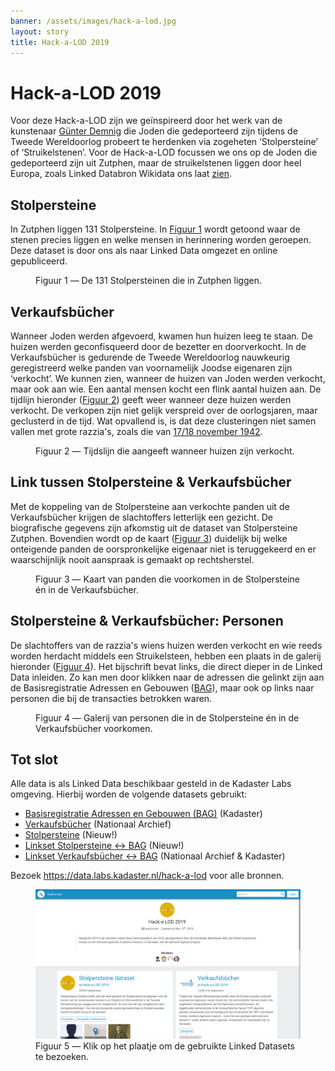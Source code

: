 ```yaml
---
banner: /assets/images/hack-a-lod.jpg
layout: story
title: Hack-a-LOD 2019
---
```


# Hack-a-LOD 2019

Voor deze Hack-a-LOD zijn we geïnspireerd door het werk van de kunstenaar [Günter Demnig](http://www.stolpersteine.eu/faq/) die Joden die gedeporteerd zijn tijdens de Tweede Wereldoorlog probeert te herdenken via zogeheten ‘Stolpersteine’ of ‘Struikelstenen’.  Voor de Hack-a-LOD focussen we ons op de Joden die gedeporteerd zijn uit Zutphen, maar de struikelstenen liggen door heel Europa, zoals Linked Databron Wikidata ons laat [zien](https://query.wikidata.org/#%23Cats%0ASELECT%20%3Fitem%20%3FitemLabel%20%3Flocation%20%3Fimg%0AWHERE%20%0A%7B%0A%20%20%3Fitem%20wdt%3AP31%2Fwdt%3AP279%2a%20wd%3AQ26703203%20.%0A%20%20OPTIONAL%20%7B%3Fitem%20wdt%3AP625%20%3Flocation%7D%0A%20%20OPTIONAL%20%7B%3Fitem%20wdt%3AP18%20%3Fimg%7D%0A%20%20SERVICE%20wikibase%3Alabel%20%7B%20bd%3AserviceParam%20wikibase%3Alanguage%20%22%5BAUTO_LANGUAGE%5D%2Cen%22.%20%7D%0A%7D).

## Stolpersteine

In Zutphen liggen 131 Stolpersteine. In [Figuur 1](#figuur-1) wordt getoond waar de stenen precies liggen en welke mensen in herinnering worden geroepen.  Deze dataset is door ons als naar Linked Data omgezet en online gepubliceerd.

<figure id="figuur-1">
  <query data-config-ref="https://data.labs.kadaster.nl/hack-a-lod/-/queries/adressen">
  </query>
  <figcaption>
    Figuur 1 ― De 131 Stolpersteinen die in Zutphen liggen.
  </figcaption>
</figure>

## Verkaufsbücher

Wanneer Joden werden afgevoerd, kwamen hun huizen leeg te staan. De huizen werden geconfisqueerd door de bezetter en doorverkocht.  In de Verkaufsbücher is gedurende de Tweede Wereldoorlog nauwkeurig geregistreerd welke panden van voornamelijk Joodse eigenaren zijn ‘verkocht’.  We kunnen zien, wanneer de huizen van Joden werden verkocht, maar ook aan wie. Een aantal mensen kocht een flink aantal huizen aan.  De tijdlijn hieronder ([Figuur 2](#figuur-2)) geeft weer wanneer deze huizen werden verkocht. De verkopen zijn niet gelijk verspreid over de oorlogsjaren, maar geclusterd in de tijd. Wat opvallend is, is dat deze clusteringen niet samen vallen met grote razzia's, zoals die van [17/18 november 1942](https://www.omroepgelderland.nl/nieuws/2148359/Jodenjacht-in-Gelderland-de-nacht-dat-honderden-Joden-worden-afgevoerd-naar-Westerbork).

<figure id="figuur-2">
  <query data-config-ref="https://data.labs.kadaster.nl/hack-a-lod/-/queries/timeline-sold-property">
  </query>
  <figcaption>
    Figuur 2 ― Tijdslijn die aangeeft wanneer huizen zijn verkocht.
  </figcaption>
</figure>

## Link tussen Stolpersteine & Verkaufsbücher

Met de koppeling van de Stolpersteine aan verkochte panden uit de Verkaufsbücher krijgen de slachtoffers letterlijk een gezicht.  De biografische gegevens zijn afkomstig uit de dataset van Stolpersteine Zutphen.  Bovendien wordt op de kaart ([Figuur 3](#figuur-3)) duidelijk bij welke onteigende panden de oorspronkelijke eigenaar niet is teruggekeerd en er waarschijnlijk nooit aanspraak is gemaakt op rechtsherstel.

<figure id="figuur-3">
  <query data-config-ref="https://data.labs.kadaster.nl/hack-a-lod/-/queries/kaart-zutphen">
  </query>
  <figcaption>
    Figuur 3 ― Kaart van panden die voorkomen in de Stolpersteine én in de Verkaufsbücher.
  </figcaption>
</figure>

## Stolpersteine & Verkaufsbücher: Personen

De slachtoffers van de razzia's wiens huizen werden verkocht en wie reeds worden herdacht middels een Struikelsteen, hebben een plaats in de galerij hieronder ([Figuur 4](#figuur-4)). Het bijschrift bevat links, die direct dieper in de Linked Data inleiden. Zo kan men door klikken naar de adressen die gelinkt zijn aan de Basisregistratie Adressen en Gebouwen ([BAG](https://www.geobasisregistraties.nl/basisregistraties/adressen-en-gebouwen)), maar ook op links naar personen die bij de transacties betrokken waren.

<figure id="figuur-4">
  <query data-config-ref="https://data.labs.kadaster.nl/hack-a-lod/-/queries/gallerij-zutphen">
  </query>
  <figcaption>
    Figuur 4 ― Galerij van personen die in de Stolpersteine én in de Verkaufsbücher voorkomen.
  </figcaption>
</figure>

## Tot slot

Alle data is als Linked Data beschikbaar gesteld in de Kadaster Labs
omgeving.  Hierbij worden de volgende datasets gebruikt:

  - [Basisregistratie Adressen en Gebouwen (BAG)](https://data.labs.kadaster.nl/kadaster/bag) (Kadaster)
  - [Verkaufsbücher](https://data.labs.kadaster.nl/hack-a-lod/verkaufsbucher) (Nationaal Archief)
  - [Stolpersteine](https://data.labs.kadaster.nl/hack-a-lod/stolpersteiner) (Nieuw!)
  - [Linkset Stolpersteine ↔ BAG](https://data.labs.kadaster.nl/hack-a-lod/stolpersteiner-bag) (Nieuw!)
  - [Linkset Verkaufsbücher ↔ BAG](https://data.labs.kadaster.nl/hack-a-lod/verkaufsbucher) (Nationaal Archief & Kadaster)

Bezoek <a href="https://data.labs.kadaster.nl/hack-a-lod" target="_blank">https://data.labs.kadaster.nl/hack-a-lod</a> voor alle bronnen.

<figure id="figuur-5">
  <a href="https://data.labs.kadaster.nl/hack-a-lod" target="_blank">
    <img src="kadaster-labs.png">
  </a>
  <figcaption>
    Figuur 5 ― Klik op het plaatje om de gebruikte Linked Datasets te bezoeken.
  </figcaption>
</figure>

